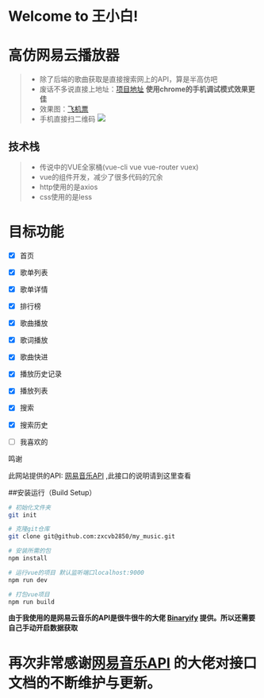 Welcome to 王小白!
===================


# 高仿网易云播放器
>- 除了后端的歌曲获取是直接搜索网上的API，算是半高仿吧
>- 废话不多说直接上地址：[项目地址](https://www.baidu.com/)  **使用chrome的手机调试模式效果更佳**
>- 效果图：[飞机票](#design)
>- 手机直接扫二维码
![](https://github.com/zxcvb2850/my_music/1.jpg)


## 技术栈

>- 传说中的VUE全家桶(vue-cli   vue   vue-router   vuex)
>- vue的组件开发，减少了很多代码的冗余
>- http使用的是axios
>- css使用的是less


# 目标功能

- [x] 首页
- [x] 歌单列表
- [x] 歌单详情
- [x] 排行榜
- [x] 歌曲播放
- [x] 歌词播放
- [x] 歌曲快进
- [x] 播放历史记录
- [x] 播放列表
- [x] 搜索
- [x] 搜索历史
- [ ] 我喜欢的


鸣谢

此网站提供的API: [网易音乐API](https://binaryify.github.io/NeteaseCloudMusicApi/#/) ,此接口的说明请到这里查看

##安装运行（Build Setup）

``` bash
# 初始化文件夹
git init

# 克隆git仓库
git clone git@github.com:zxcvb2850/my_music.git

# 安装所需的包
npm install

# 运行vue的项目 默认监听端口localhost:9000
npm run dev

# 打包vue项目
npm run build

```
**由于我使用的是网易云音乐的API是很牛很牛的大佬 [ Binaryify](https://github.com/Binaryify/NeteaseCloudMusicApi) 提供。所以还需要自己手动开启数据获取**


# 再次非常感谢[网易音乐API](https://github.com/Binaryify/NeteaseCloudMusicApi) 的大佬对接口文档的不断维护与更新。